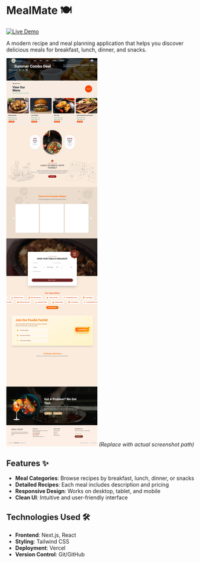 # MealMate 🍽️

[![Live Demo](https://img.shields.io/badge/Live%20Demo-Visit%20Now-green?style=for-the-badge)](https://mealmate-beryl.vercel.app/)

A modern recipe and meal planning application that helps you discover delicious meals for breakfast, lunch, dinner, and snacks.

![MealMate Screenshot](/mealmate-beryl.vercel.app_%20(1).png) *(Replace with actual screenshot path)*

## Features ✨
- **Meal Categories**: Browse recipes by breakfast, lunch, dinner, or snacks
- **Detailed Recipes**: Each meal includes description and pricing
- **Responsive Design**: Works on desktop, tablet, and mobile
- **Clean UI**: Intuitive and user-friendly interface

## Technologies Used 🛠️
- **Frontend**: Next.js, React
- **Styling**: Tailwind CSS
- **Deployment**: Vercel
- **Version Control**: Git/GitHub
